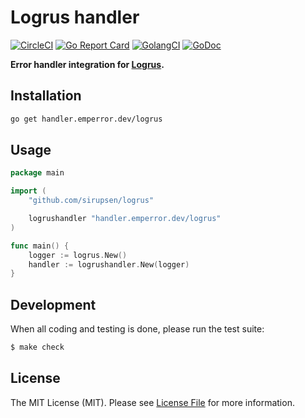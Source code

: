 # Logrus handler

[![CircleCI](https://circleci.com/gh/emperror/handler-logrus.svg?style=svg)](https://circleci.com/gh/emperror/handler-logrus)
[![Go Report Card](https://goreportcard.com/badge/handler.emperror.dev/logrus?style=flat-square)](https://goreportcard.com/report/handler.emperror.dev/logrus)
[![GolangCI](https://golangci.com/badges/github.com/emperror/handler-logrus.svg)](https://golangci.com/r/github.com/emperror/handler-logrus)
[![GoDoc](http://img.shields.io/badge/godoc-reference-5272B4.svg?style=flat-square)](https://godoc.org/handler.emperror.dev/logrus)

**Error handler integration for [Logrus](https://github.com/sirupsen/logrus).**


## Installation

```bash
go get handler.emperror.dev/logrus
```


## Usage

```go
package main

import (
	"github.com/sirupsen/logrus"

	logrushandler "handler.emperror.dev/logrus"
)

func main() {
	logger := logrus.New()
	handler := logrushandler.New(logger)
}
```


## Development

When all coding and testing is done, please run the test suite:

``` bash
$ make check
```


## License

The MIT License (MIT). Please see [License File](LICENSE) for more information.
